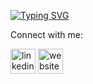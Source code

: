 <a href="https://git.io/typing-svg"><img src="https://readme-typing-svg.demolab.com?font=Fira+Code&weight=800&size=30&duration=3000&pause=503&center=true&vCenter=true&width=1000&lines=Hello;My+name+is+Christopher+Shea.;I+am+a+Software+Developer.;My+interests+include+%5BPython%2C+JavaScript%2C+C%2B%2B%2C+C%5D" alt="Typing SVG" /></a>



Connect with me:

[<img src='https://cdn.jsdelivr.net/npm/simple-icons@3.0.1/icons/linkedin.svg' alt='linkedin' height='40'>](https://www.linkedin.com/in/christopher-m-shea/)
[<img src='https://cdn.jsdelivr.net/npm/simple-icons@3.0.1/icons/icloud.svg' alt='website' height='40'>](https://christophermshea.com)  


 
